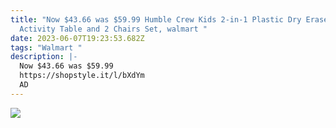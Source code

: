 ```yaml
---
title: "Now $43.66 was $59.99 Humble Crew Kids 2-in-1 Plastic Dry Erase and
  Activity Table and 2 Chairs Set, walmart "
date: 2023-06-07T19:23:53.682Z
tags: "Walmart "
description: |-
  Now $43.66 was $59.99
  https://shopstyle.it/l/bXdYm
  AD
---
```



![](img/screenshot_20230607-164817__01__01.jpg)